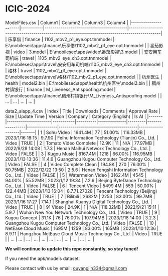 # ICIC-2024

ModelFiles.csv 
| Column1              | Column2   | Column3                                 | Column4                                                                                     |
|----------------------|-----------|-----------------------------------------|----------------------------------------------------------------------------------------------|
| 乐享借               | finance   | 1102_mbv2_p1_eye.opt.tnnmodel          | E:\mobilesec\apps\finance\乐享借\1102_mbv2_p1_eye.opt.tnnmodel                               |
| 番茄影视             | video     | 3.model                                | E:\mobilesec\apps\video\番茄影视\3.model                                                     |
| 安安用车司机端       | travel    | 1105_mbv2_eye_ch3.opt.tnnmodel         | E:\mobilesec\apps\travel\安安用车司机端\1105_mbv2_eye_ch3.opt.tnnmodel                      |
| 格林                 | travel    | 1102_mbv2_p1_eye.opt.tnnmodel          | E:\mobilesec\apps\travel\格林\1102_mbv2_p1_eye.opt.tnnmodel                                 |
| 杭州医生             | health    | model2.bin                             | E:\mobilesec\apps\health\杭州医生\model2.bin                                             |
| 稠州村镇银行         | finance   | M_Liveness_Antispoofing.model          | E:\mobilesec\apps\finance\稠州村镇银行\M_Liveness_Antispoofing.model                     |
| ...         | ...   | ...          | ...                    |


data2_aiapp_4.csv
| Index | Title                | Downloads | Comments | Approval Rate | Size    | Update Time     | Version       | Company                                | Category (English) | Is AI |
|-------|----------------------|-----------|----------|--------------|---------|-----------------|---------------|---------------------------------------|-------------------|-------|
| 1     | Sohu Video           | 1641.4M   | 77       | 51.00%       | 116.33MB | 2023/1/16 18:15 | 9.7.90        | Feihu Information Technology (Tianjin) Co., Ltd. | Video             | TRUE  |
| 2     | Tomato Video Complete | 12.9K     | 11       | N/A          | 77.97MB | 2022/9/28 14:08 | 1.7.3         | Henan Maihui Network Technology Co., Ltd. | Video             | FALSE |
| 3     | Kugou Music          | 8167.4M   | 1218     | 66.00%       | 116.95MB | 2023/1/13 13:36 | 11.4.6        | Guangzhou Kugou Computer Technology Co., Ltd. | Video             | FALSE |
| 4     | Video Complete Clean | 194.8K    | 270      | 76.00%       | 80.75MB | 2022/12/22 13:50 | 2.5.6         | Henan Fengshi Information Technology Co., Ltd. | Video             | FALSE |
| 5     | Watermelon Video     | 3162.4M   | 4545     | 94.00%       | 55.52MB | 2023/1/12 19:34 | 7.2.6         | Beijing ByteDance Technology Co., Ltd. | Video             | FALSE |
| 6     | Tencent Video        | 5499.4M   | 559      | 50.00%       | 122.44MB | 2023/1/13 16:04 | 8.7.71.27028  | Tencent Technology (Beijing) Co., Ltd. | Video             | TRUE  |
| 7     | Bilibili             | 2682M    | 2253     | 83.00%       | 99.7MB  | 2023/1/16 17:27 | 7.14.1        | Shanghai Kuanyu Digital Technology Co., Ltd. | Video             | TRUE  |
| 8     | 91 Video             | 24.9K     | 1        | N/A          | 118.32MB | 2022/9/21 15:11 | 5.9.7         | Wuhan New You Network Technology Co., Ltd. | Video             | TRUE  |
| 9     | Kugou Concept        | 31.1K     | 76       | 76.00%       | 107.94MB | 2023/1/18 14:00 | 3.2.3         | Guangzhou Kugou Computer Technology Co., Ltd. | Video             | FALSE |
| 10    | NetEase Cloud Music  | 1695M    | 1259     | 83.00%       | 165MB   | 2023/1/10 12:36 | 8.9.11        | Hangzhou NetEase Cloud Music Technology Co., Ltd. | Video             | TRUE  |
| ...    | ...      | ...     | ...       | ...       | ... | ... | ...    | ... | ...             | ... |


**We will continue to update this repo constantly, so stay tuned!**

If you need the apk/models dataset.

Please contact with us by email: ouyangjin334@gmail.com
